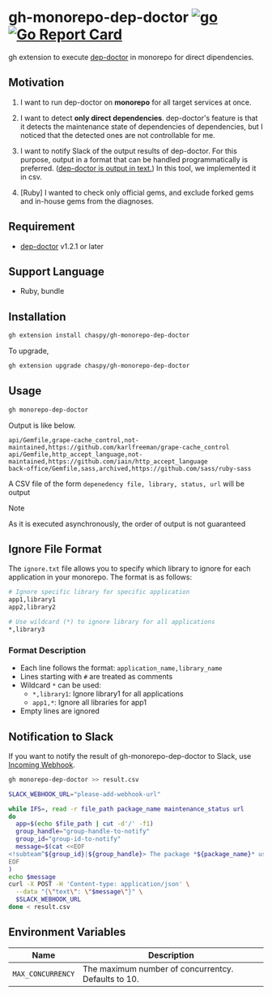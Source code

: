 # gh-monorepo-dep-doctor [![go](https://github.com/chaspy/gh-monorepo-dep-doctor/actions/workflows/test.yml/badge.svg)](https://github.com/chaspy/gh-monorepo-dep-doctor/actions/workflows/test.yml) [![Go Report Card](https://goreportcard.com/badge/github.com/chaspy/gh-monorepo-dep-doctor)](https://goreportcard.com/report/github.com/chaspy/gh-monorepo-dep-doctor)

gh extension to execute [dep-doctor](https://github.com/kyoshidajp/dep-doctor) in monorepo for direct dipendencies.

## Motivation

1. I want to run dep-doctor on **monorepo** for all target services at once.

2. I want to detect **only direct dependencies**. dep-doctor's feature is that it detects the maintenance state of dependencies of dependencies, but I noticed that the detected ones are not controllable for me.

3. I want to notify Slack of the output results of dep-doctor. For this purpose, output in a format that can be handled programmatically is preferred. ([dep-doctor is output in text.](https://github.com/kyoshidajp/dep-doctor/blob/main/cmd/report.go)) In this tool, we implemented it in csv.

4. [Ruby] I wanted to check only official gems, and exclude forked gems and in-house gems from the diagnoses.

## Requirement

- [dep-doctor](https://github.com/kyoshidajp/dep-doctor) v1.2.1 or later

## Support Language

- Ruby, bundle

## Installation

```bash
gh extension install chaspy/gh-monorepo-dep-doctor
```

To upgrade,

```bash
gh extension upgrade chaspy/gh-monorepo-dep-doctor
```

## Usage

```bash
gh monorepo-dep-doctor
```

Output is like below.

```
api/Gemfile,grape-cache_control,not-maintained,https://github.com/karlfreeman/grape-cache_control
api/Gemfile,http_accept_language,not-maintained,https://github.com/iain/http_accept_language
back-office/Gemfile,sass,archived,https://github.com/sass/ruby-sass
```

A CSV file of the form `depenedency file, library, status, url` will be output

> [!NOTE]
> As it is executed asynchronously, the order of output is not guaranteed

## Ignore File Format

The `ignore.txt` file allows you to specify which library to ignore for each application in your monorepo.
The format is as follows:

```bash
# Ignore specific library for specific application
app1,library1
app2,library2

# Use wildcard (*) to ignore library for all applications
*,library3
```

### Format Description

- Each line follows the format: `application_name,library_name`
- Lines starting with `#` are treated as comments
- Wildcard `*` can be used:
  - `*,library1`: Ignore library1 for all applications
  - `app1,*`: Ignore all libraries for app1
- Empty lines are ignored

## Notification to Slack

If you want to notify the result of gh-monorepo-dep-doctor to Slack, use [Incoming Webhook](https://api.slack.com/messaging/webhooks).

```bash
gh monorepo-dep-doctor >> result.csv
```

```bash
SLACK_WEBHOOK_URL="please-add-webhook-url"

while IFS=, read -r file_path package_name maintenance_status url
do
  app=$(echo $file_path | cut -d'/' -f1)
  group_handle="group-handle-to-notify"
  group_id="group-id-to-notify"
  message=$(cat <<EOF
<!subteam^${group_id}|${group_handle}> The package *${package_name}* used by ${app} is in *${maintenance_status}*. Details: ${url}
EOF
)
echo $message
curl -X POST -H 'Content-type: application/json' \
  --data "{\"text\": \"$message\"}" \
  $SLACK_WEBHOOK_URL
done < result.csv

```

## Environment Variables

| Name              | Description                                         |
| ----------------- | --------------------------------------------------- |
| `MAX_CONCURRENCY` | The maximum number of concurrentcy. Defaults to 10. |
